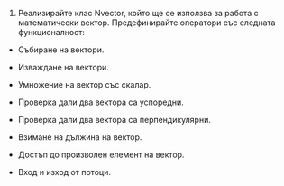 1. Реализирайте клас Nvector, който ще се използва за работа с математически вектор. Предефинирайте оператори със 
   следната функционалност:

*  Събиране на вектори.
  
*  Изваждане на вектори.
  
*  Умножение на вектор със скалар.
  
*  Проверка дали два вектора са успоредни.
  
*  Проверка дали два вектора са перпендикулярни.
  
*  Взимане на дължина на вектор.
  
*  Достъп до произволен елемент на вектор.
  
*  Вход и изход от потоци.
